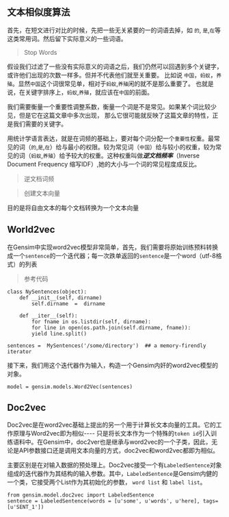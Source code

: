 ## 文本相似度算法
  首先，在短文进行对比的时候，先把一些无关紧要的一的词语去掉，如 `的`, `是`,`在`等这类常用词。然后留下实际意义的一些词语。
 > Stop Words

假设我们过滤了一些没有实际意义的词语之后，我们仍然可以回遇到多个关键字，或许他们出现的次数一样多。但并不代表他们就至关重要。
比如说 `中国`，`蚂蚁`，`养殖`。显然`中国`这个词很常见单，相对于`蚂蚁`,`养殖`闲的就不是那么重要了。
也就是说，在关键字排序上，`蚂蚁`,`养殖`，就应该在`中国`的前面。

我们需要衡量一个重要性调整系数，衡量一个词是不是常见。如果某个词比较少见，但是它在这篇文章中多次出现，
那么它很可能就反映了这篇文章的特性，正是我们需要的关键字。

用统计学语言表达，就是在词频的基础上，要对每个词分配一个`重要性`权重。最常见的词（`的`,`是`,`在`）给与最小的权限。较为常见词（`中国`）给与较小的权重，较为常见的词（`蚂蚁`,`养殖`）给予较大的权重。这种权重叫做***逆文档频率***（Inverse Document Frequency 缩写IDF）,她的大小与一个词的常见程度成反比。

>逆文档词频

>创建文本向量

目的是将自由文本的每个文档转换为一个文本向量


## World2vec

在Gensim中实现word2vec模型非常简单，首先，我们需要将原始训练预料转换成一个`sentence`的一个迭代器；每一次跌单返回的`sentence`是一个word（utf-8格式）的列表
> 参考代码

```
class NySentences(object):
	def __init__(self, dirname)
		self.dirname  =  dirname
	
	def __iter__(self):
		for fname in os.listdir(self, dirname):
		for line in open(os.path.join(self.dirname, fname)):
		yield line.split()

sentences =  MySentences('/some/directory')  ## a memory-firendly iterator
```

接下来，我们用这个迭代器作为输入，构造一个Gensim内奸的word2vec模型的对象。
```
model = gensim.models.Word2Vec(sentences)
```

## Doc2vec

Doc2vec是在word2vec基础上提出的另一个用于计算长文本向量的工具。它的工作原理与Word2vec即为相似----
只是将长文本作为一个特殊的`token id`引入训练语料中。在Gensim中，doc2ver也是继承与word2vec的一个子类，因此，无论是API参数接口还是调用文本向量的方式，doc2vec和word2vec都即为相似。

主要区别是在对输入数据的预处理上。Doc2vec接受一个有`LabeledSentence`对象组成的迭代器作为其结构的输入参数。其中，`LabeledSentence`是Gensim内健的一个类，它接受两个List作为其初始化的参数， `word list` 和 `label list`。

```
from gensim.model.doc2vec import LabeledSentence
sentence = LabeledSentence(words = [u'some', u'words', u'here], tags=[u'SENT_1'])
```


